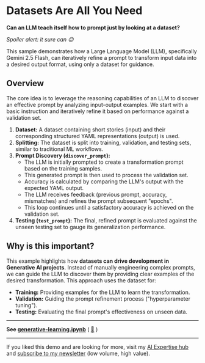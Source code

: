 # Datasets Are All You Need

**Can an LLM teach itself how to prompt just by looking at a dataset?**

_Spoiler alert: it sure can 😉_

This sample demonstrates how a Large Language Model (LLM), specifically Gemini 2.5 Flash, can iteratively refine a prompt to transform input data into a desired output format, using only a dataset for guidance.

## Overview

The core idea is to leverage the reasoning capabilities of an LLM to discover an effective prompt by analyzing input-output examples. We start with a basic instruction and iteratively refine it based on performance against a validation set.

1.  **Dataset:** A dataset containing short stories (input) and their corresponding structured YAML representations (output) is used.
2.  **Splitting:** The dataset is split into training, validation, and testing sets, similar to traditional ML workflows.
3.  **Prompt Discovery (`discover_prompt`):**
    *   The LLM is initially prompted to create a transformation prompt based on the training samples.
    *   This generated prompt is then used to process the validation set.
    *   Accuracy is calculated by comparing the LLM's output with the expected YAML output.
    *   The LLM receives feedback (previous prompt, accuracy, mismatches) and refines the prompt subsequent "epochs".
    *   This loop continues until a satisfactory accuracy is achieved on the validation set.
4.  **Testing (`test_prompt`):** The final, refined prompt is evaluated against the unseen testing set to gauge its generalization performance.

## Why is this important?

This example highlights how **datasets can drive development in Generative AI projects**. Instead of manually engineering complex prompts, we can guide the LLM to discover them by providing clear examples of the desired transformation. This approach uses the dataset for:

*   **Training:** Providing examples for the LLM to learn the transformation.
*   **Validation:** Guiding the prompt refinement process ("hyperparameter tuning").
*   **Testing:** Evaluating the final prompt's effectiveness on unseen data.

---

**See [generative-learning.ipynb](generative-learning.ipynb)** ( [📔](https://nbsanity.com/intellectronica/generative-learning/blob/main/generative-learning.ipynb) )

---

If you liked this demo and are looking for more, visit my [AI Expertise hub](https://ai.intellectronica.net/) and [subscribe to my newsletter](https://sub.ai.intellectronica.net/) (low volume, high value).